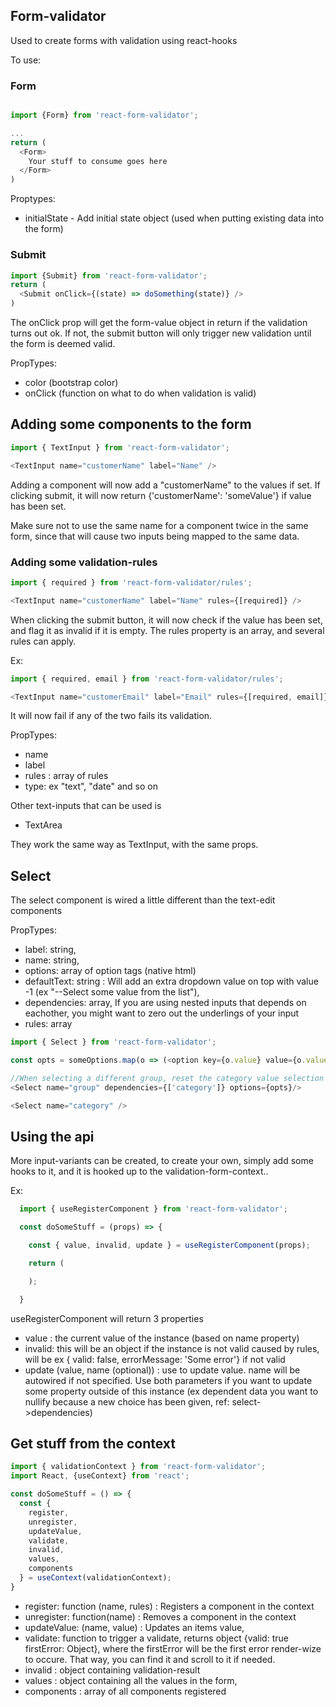 ## Form-validator ##

Used to create forms with validation using react-hooks

To use:

### Form ###

```js

import {Form} from 'react-form-validator';

...
return (
  <Form>
    Your stuff to consume goes here
  </Form>
)
```

Proptypes:
* initialState - Add initial state object (used when putting existing data into the form)


### Submit ###
```js
import {Submit} from 'react-form-validator';
return (
  <Submit onClick={(state) => doSomething(state)} />
)
```

The onClick prop will get the form-value object in return if the validation turns out ok. If not, the submit button will only trigger new validation until the form is deemed valid.

PropTypes:
* color (bootstrap color)
* onClick (function on what to do when validation is valid)



## Adding some components to the form ##
``` js
import { TextInput } from 'react-form-validator';

<TextInput name="customerName" label="Name" />

```

Adding a component will now add a "customerName" to the values if set. If clicking submit, it will now return {'customerName': 'someValue'} if value has been set.

Make sure not to use the same name for a component twice in the same form, since that will cause two inputs being mapped to the same data. 

### Adding some validation-rules ###

```js
import { required } from 'react-form-validator/rules';

<TextInput name="customerName" label="Name" rules={[required]} />

```

When clicking the submit button, it will now check if the value has been set, and flag it as invalid if it is empty. The rules property is an array, and several rules can apply. 

Ex:
```js
import { required, email } from 'react-form-validator/rules';

<TextInput name="customerEmail" label="Email" rules={[required, email]} />

```

It will now fail if any of the two fails its validation.

PropTypes: 
* name
* label
* rules : array of rules
* type: ex "text", "date" and so on

Other text-inputs that can be used is
* TextArea

They work the same way as TextInput, with the same props. 

## Select ##

The select component is wired a little different than the text-edit components

PropTypes: 

*  label: string,
*  name: string,
*  options: array of option tags (native html)
*  defaultText: string : Will add an extra dropdown value on top with value -1 (ex "--Select some value from the list"),
*  dependencies: array, If you are using nested inputs that depends on eachother, you might want to zero out the underlings of your input
*  rules: array

```js
import { Select } from 'react-form-validator';

const opts = someOptions.map(o => (<option key={o.value} value={o.value}>{o.name]</option>));

//When selecting a different group, reset the category value selection to force a new selection
<Select name="group" dependencies={['category']} options={opts}/>

<Select name="category" />

```

## Using the api ##

More input-variants can be created, to create your own, simply add some hooks to it, and it is hooked up to the validation-form-context..

Ex:
```js
  import { useRegisterComponent } from 'react-form-validator';

  const doSomeStuff = (props) => {

    const { value, invalid, update } = useRegisterComponent(props);

    return (

    );

  }

```

useRegisterComponent will return 3 properties
* value : the current value of the instance (based on name property)
* invalid: this will be an object if the instance is not valid caused by rules, will be ex { valid: false, errorMessage: 'Some error'} if not valid
* update (value, name (optional)) : use to update value. name will be autowired if not specified. Use both parameters if you want to update some property outside of this instance (ex dependent data you want to nullify because a new choice has been given, ref: select->dependencies) 

## Get stuff from the context ##

```js
import { validationContext } from 'react-form-validator';
import React, {useContext} from 'react';

const doSomeStuff = () => {
  const {
    register,
    unregister,
    updateValue,
    validate,
    invalid,
    values,
    components
  } = useContext(validationContext);
}
```

*    register: function (name, rules) : Registers a component in the context
*    unregister: function(name) : Removes a component in the context
*    updateValue: (name, value) : Updates an items value,
*    validate: function to trigger a validate, returns object {valid: true firstError: Object}, where the firstError will be the first error render-wize to occure. That way, you can find it and scroll to it if needed.
*    invalid : object containing validation-result
*    values : object containing all the values in the form,
*    components : array of all components registered